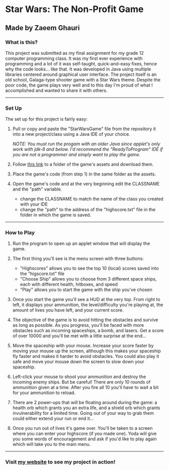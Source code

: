 # Star Wars: The Non-Profit Game
## Made by Zaeem Ghauri

### What is this?

This project was submitted as my final assignment for my grade 12 computer programming class. It was my first ever experience with programming and a lot of it was self-taught, quick-and-easy fixes, hence why the code looks... like that. It was developed in Java using multiple libraries centered around graphical user interface. The project itself is an old school, Galaga-type shooter game with a Star Wars theme. Despite the poor code, the game plays very well and to this day I'm proud of what I accomplished and wanted to share it with others. 

-----

### Set Up

The set up for this project is fairly easy:

1. Pull or copy and paste the "StarWarsGame" file from the repository it into a new project/class using a Java IDE of your choice.
   
   *NOTE: You must run the progam with an older Java since applet's only work with jdk-8 and below. I'd recommend the "ReadyToProgram" IDE if you are not a programmer and simply want to play the game.*
   
2. Follow <a target="_blank" href="https://drive.google.com/drive/folders/1z-X09ZHRQ-5biIMKvnJcdgYUXVnU3t4M?usp=sharing">this link</a> to a folder of the game's assets and download them. 
   
3. Place the game's code (from step 1) in the same folder as the assets.

4. Open the game's code and at the very beginning edit the CLASSNAME and the "path" variable.
   - change the CLASSNAME to match the name of the class you created with your IDE
   - change the "path" to the address of the "highscore.txt" file in the folder in which the game is saved.

-----

### How to Play

1. Run the program to open up an applet window that will display the game.

2. The first thing you'll see is the menu screen with three buttons:
   - "Highscores" allows you to see the top 10 (local) scores saved into the "higscore.txt" file
   - "Choose Ship" allows you to choose from 3 different space ships, each with different health, hitboxes, and speed
   - "Play" allows you to start the game with the ship you've chosen

3. Once you start the game you'll see a HUD at the very top. From right to left, it displays your ammunition, the level/difficulty you're playing at, the amount of lives you have left, and your current score.

4. The objective of the game is to avoid hitting the obstacles and survive as long as possible. As you progress, you'll be faced with more obstacles such as incoming spaceships, a bomb, and lasers. Get a score of over 10000 and you'll be met with a little surprise at the end...

5. Move the spaceship with your mouse. Increase your score faster by moving your mouse up the screen, although this makes your spaceship fly faster and makes it harder to avoid obstacles. You could also play it safe and move your mouse down the screen to slow down your spaceship.

6. Left-click your mouse to shoot your ammunition and destroy the incoming enemy ships. But be careful! There are only 10 rounds of ammunition given at a time. After you fire all 10 you'll have to wait a bit for your ammunition to reload.

7. There are 2 power-ups that will be floating around during the game: a health orb which grants you an extra life, and a shield orb which grants invulnerability for a limited time. Going out of your way to grab them could either extend your run or end it...

8. Once you run out of lives it's game over. You'll be taken to a screen where you can enter your highscore (if you made one). Yoda will give you some words of encouragement and ask if you'd like to play again which will take you to the main menu.

-----

### Visit [my website](https://zaeem2001.github.io/projects/starwarsgame.html) to see my project in action!
